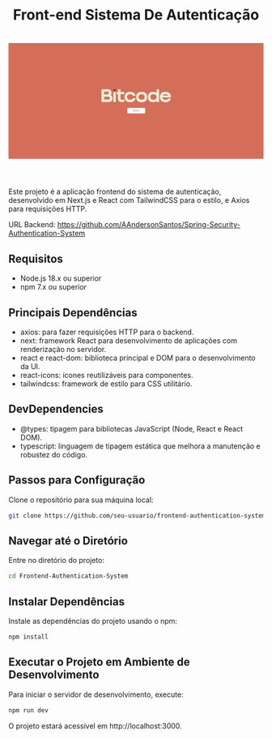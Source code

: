 <h1 align="center">Front-end Sistema De Autenticação</h1>

<p>
<h1 align="center"><img src="./project.gif"></h1>
<br>

Este projeto é a aplicação frontend do sistema de autenticação, desenvolvido em Next.js e React com TailwindCSS para o estilo, e Axios para requisições HTTP.

URL Backend: https://github.com/AAndersonSantos/Spring-Security-Authentication-System

## Requisitos
* Node.js 18.x ou superior
* npm 7.x ou superior

## Principais Dependências
* axios: para fazer requisições HTTP para o backend.
* next: framework React para desenvolvimento de aplicações com renderização no servidor.
* react e react-dom: biblioteca principal e DOM para o desenvolvimento da UI.
* react-icons: ícones reutilizáveis para componentes.
* tailwindcss: framework de estilo para CSS utilitário.

## DevDependencies
* @types: tipagem para bibliotecas JavaScript (Node, React e React DOM).
* typescript: linguagem de tipagem estática que melhora a manutenção e robustez do código.

## Passos para Configuração
Clone o repositório para sua máquina local:
```bash
git clone https://github.com/seu-usuario/frontend-authentication-system.git
```

## Navegar até o Diretório
Entre no diretório do projeto:
```bash
cd Frontend-Authentication-System
```
## Instalar Dependências
Instale as dependências do projeto usando o npm:
```bash
npm install
```

## Executar o Projeto em Ambiente de Desenvolvimento
Para iniciar o servidor de desenvolvimento, execute:

```bash
npm run dev
```

O projeto estará acessível em http://localhost:3000.